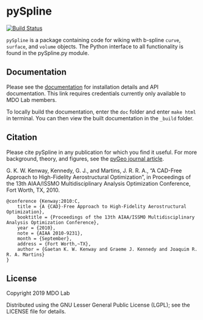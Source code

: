 pySpline
====================================================

[![Build Status](https://travis-ci.com/mdolab/pyspline.svg?token=Kdy3JowvEtkKSPpqvdLj&branch=pySpline)](https://travis-ci.com/mdolab/pyspline)


``pySpline`` is a package containing code for wiking with b-spline
``curve``, ``surface``, and ``volume`` objects. The
Python interface to all functionality is found in the pySpline.py
module.

Documentation
-------------

Please see the [documentation](http://mdolab.engin.umich.edu/doc/packages/pyspline/doc/index.html) for installation details and API documentation.
This link requires credentials currently only available to MDO Lab members.

To locally build the documentation, enter the `doc` folder and enter `make html` in terminal.
You can then view the built documentation in the `_build` folder.


Citation
--------

Please cite pySpline in any publication for which you find it useful.
For more background, theory, and figures, see the [pyGeo journal article](http://mdolab.engin.umich.edu/sites/default/files/mao2010_final.pdf).

G. K. W. Kenway, Kennedy, G. J., and Martins, J. R. R. A., “A CAD-Free Approach to High-Fidelity Aerostructural Optimization”, in Proceedings of the 13th AIAA/ISSMO Multidisciplinary Analysis Optimization Conference, Fort Worth, TX, 2010.

```
@conference {Kenway:2010:C,
	title = {A {CAD}-Free Approach to High-Fidelity Aerostructural Optimization},
	booktitle = {Proceedings of the 13th AIAA/ISSMO Multidisciplinary Analysis Optimization Conference},
	year = {2010},
	note = {AIAA 2010-9231},
	month = {September},
	address = {Fort Worth,~TX},
	author = {Gaetan K. W. Kenway and Graeme J. Kennedy and Joaquim R. R. A. Martins}
}
```

License
-------
Copyright 2019 MDO Lab

Distributed using the GNU Lesser General Public License (LGPL); see 
the LICENSE file for details.
